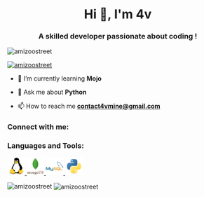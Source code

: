 <h1 align="center">Hi 👋, I'm 4v</h1>
<h3 align="center">A skilled developer passionate about coding !</h3>

<p align="left"> <img src="https://komarev.com/ghpvc/?username=amizoostreet&label=Profile%20views&color=0e75b6&style=flat" alt="amizoostreet" /> </p>

<p align="left"> <a href="https://github.com/ryo-ma/github-profile-trophy"><img src="https://github-profile-trophy.vercel.app/?username=amizoostreet" alt="amizoostreet" /></a> </p>

- 🌱 I’m currently learning **Mojo**

- 💬 Ask me about **Python**

- 📫 How to reach me **contact4vmine@gmail.com**

<h3 align="left">Connect with me:</h3>
<p align="left">
</p>

<h3 align="left">Languages and Tools:</h3>
<p align="left"> <a href="https://www.linux.org/" target="_blank" rel="noreferrer"> <img src="https://raw.githubusercontent.com/devicons/devicon/master/icons/linux/linux-original.svg" alt="linux" width="40" height="40"/> </a> <a href="https://www.mongodb.com/" target="_blank" rel="noreferrer"> <img src="https://raw.githubusercontent.com/devicons/devicon/master/icons/mongodb/mongodb-original-wordmark.svg" alt="mongodb" width="40" height="40"/> </a> <a href="https://www.mysql.com/" target="_blank" rel="noreferrer"> <img src="https://raw.githubusercontent.com/devicons/devicon/master/icons/mysql/mysql-original-wordmark.svg" alt="mysql" width="40" height="40"/> </a> <a href="https://www.python.org" target="_blank" rel="noreferrer"> <img src="https://raw.githubusercontent.com/devicons/devicon/master/icons/python/python-original.svg" alt="python" width="40" height="40"/> </a> </p>

<p><img align="left" src="https://github-readme-stats.vercel.app/api/top-langs?username=amizoostreet&show_icons=true&locale=en&layout=compact" alt="amizoostreet" /></p>

<p>&nbsp;<img align="center" src="https://github-readme-stats.vercel.app/api?username=amizoostreet&show_icons=true&locale=en" alt="amizoostreet" /></p>
